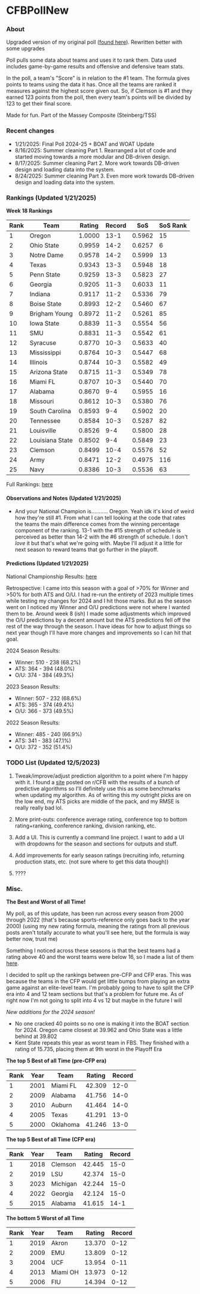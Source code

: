 # CFBPollNew

### About

Upgraded version of my original poll ([found here](https://github.com/taylorleprechaun/CFBPoll)).  Rewritten better with some upgrades

Poll pulls some data about teams and uses it to rank them.  Data used includes game-by-game results and offensive and defensive team stats.

In the poll, a team's "Score" is in relation to the #1 team.  The formula gives points to teams using the data it has.  Once all the teams are ranked it measures against the highest score given out.  So, if Clemson is #1 and they earned 123 points from the poll, then every team's points will be divided by 123 to get their final score.

Made for fun.  Part of the Massey Composite (Steinberg/TSS)

### Recent changes

* 1/21/2025: Final Poll 2024-25 + BOAT and WOAT Update
* 8/16/2025: Summer cleaning Part 1. Rearranged a lot of code and started moving towards a more modular and DB-driven design.
* 8/17/2025: Summer cleaning Part 2. More work towards DB-driven design and loading data into the system.
* 8/24/2025: Summer cleaning Part 3. Even more work towards DB-driven design and loading data into the system.

### Rankings (Updated 1/21/2025)

**Week 18 Rankings**

Rank | Team | Rating | Record | SoS | SoS Rank
---|---|---|---|---|---
1 | Oregon | 1.0000 | 13-1 | 0.5962 | 15
2 | Ohio State | 0.9959 | 14-2 | 0.6257 | 6
3 | Notre Dame | 0.9578 | 14-2 | 0.5999 | 13
4 | Texas | 0.9343 | 13-3 | 0.5948 | 18
5 | Penn State | 0.9259 | 13-3 | 0.5823 | 27
6 | Georgia | 0.9205 | 11-3 | 0.6033 | 11
7 | Indiana | 0.9117 | 11-2 | 0.5336 | 79
8 | Boise State | 0.8993 | 12-2 | 0.5460 | 67
9 | Brigham Young | 0.8972 | 11-2 | 0.5261 | 85
10 | Iowa State | 0.8839 | 11-3 | 0.5554 | 56
11 | SMU | 0.8831 | 11-3 | 0.5542 | 61
12 | Syracuse | 0.8770 | 10-3 | 0.5633 | 40
13 | Mississippi | 0.8764 | 10-3 | 0.5447 | 68
14 | Illinois | 0.8744 | 10-3 | 0.5582 | 49
15 | Arizona State | 0.8715 | 11-3 | 0.5349 | 78
16 | Miami FL | 0.8707 | 10-3 | 0.5440 | 70
17 | Alabama | 0.8670 | 9-4 | 0.5955 | 16
18 | Missouri | 0.8612 | 10-3 | 0.5380 | 76
19 | South Carolina | 0.8593 | 9-4 | 0.5902 | 20
20 | Tennessee | 0.8584 | 10-3 | 0.5287 | 82
21 | Louisville | 0.8526 | 9-4 | 0.5800 | 28
22 | Louisiana State | 0.8502 | 9-4 | 0.5849 | 23
23 | Clemson | 0.8499 | 10-4 | 0.5576 | 52
24 | Army | 0.8471 | 12-2 | 0.4975 | 116
25 | Navy | 0.8386 | 10-3 | 0.5536 | 63

Full Rankings: [here](https://github.com/taylorleprechaun/CFBPollNew/blob/main/CFBPoll/PreviousPolls/2024/2024-Week%2018%20NCG.md)

#### Observations and Notes (Updated 1/21/2025)

* And your National Champion is........... Oregon. Yeah idk it's kind of weird how they're still #1. From what I can tell looking at the code that rates the teams the main difference comes from the winning percentage component of the ranking.  13-1 with the #15 strength of schedule is perceived as better than 14-2 with the #6 strength of schedule. I don't *love* it but that's what we're going with. Maybe I'll adjust it a little for next season to reward teams that go further in the playoff. 

#### Predictions (Updated 1/21/2025)

National Championship Results: [here](https://github.com/taylorleprechaun/CFBPollNew/blob/main/CFBPoll/PreviousPolls/2024/Predictions/2024-Week%2017%20NCG.md)

Retrospective:
I came into this season with a goal of >70% for Winner and >50% for both ATS and O/U. I had re-run the entirety of 2023 multiple times while testing my changes for 2024 and I hit those marks. But as the season went on I noticed my Winner and O/U predictions were not where I wanted them to be. Around week 8 (ish) I made some adjustments which improved the O/U predictions by a decent amount but the ATS predictions fell off the rest of the way through the season. I have ideas for how to adjust things so next year though I'll have more changes and improvements so I can hit that goal.

2024 Season Results:
* Winner: 510 - 238 (68.2%)
* ATS: 364 - 394 (48.0%)
* O/U: 374 - 384 (49.3%)

2023 Season Results:
* Winner: 507 - 232 (68.6%)
* ATS: 365 - 374 (49.4%)
* O/U: 366 - 373 (49.5%)

2022 Season Results:
* Winner: 485 - 240 (66.9%)
* ATS: 341 - 383 (47.1%)
* O/U: 372 - 352 (51.4%)

### TODO List (Updated 12/5/2023)

1. Tweak/improve/adjust prediction algorithm to a point where I'm happy with it. I found a [site](https://www.thepredictiontracker.com/ncaaresults.php) posted on r/CFB with the results of a bunch of predictive algorithms so I'll definitely use this as some benchmarks when updating my algorithm. As of writing this my outright picks are on the low end, my ATS picks are middle of the pack, and my RMSE is really really bad lol.

2. More print-outs: conference average rating, conference top to bottom rating+ranking, conference ranking, division ranking, etc.

3. Add a UI.  This is currently a command line project.  I want to add a UI with dropdowns for the season and sections for outputs and stuff.
	
4. Add improvements for early season ratings (recruiting info, returning production stats, etc. (not sure where to get this data though))

5. ????

### Misc.

**The Best and Worst of all Time!**

My poll, as of this update, has been run across every season from 2000 through 2022 (that's because sports-reference only goes back to the year 2000) (using my new rating formula, meaning the ratings from all previous posts aren't totally accurate to what you'll see here, but the formula is way better now, trust me)

Something I noticed across these seasons is that the best teams had a rating above 40 and the worst teams were below 16, so I made a list of them [here]( https://github.com/taylorleprechaun/CFBPollNew/blob/main/CFBPoll/Resources/BOAT%20and%20WOAT.xlsx).

I decided to split up the rankings between pre-CFP and CFP eras.  This was because the teams in the CFP would get little bumps from playing an extra game against an elite-level team.
I'm probably going to have to split the CFP era into 4 and 12 team sections but that's a problem for future me. As of right now I'm not going to split into 4 vs 12 but maybe in the future I will

*New additions for the 2024 season!*

* No one cracked 40 points so no one is making it into the BOAT section for 2024. Oregon came closest at 39.962 and Ohio State was a little behind at 39.802
* Kent State repeats this year as worst team in FBS. They finished with a rating of 15.735, placing them at 9th worst in the Playoff Era

**The top 5 Best of all Time (pre-CFP era)**

Rank | Year | Team | Rating | Record
---|---|---|---|---
1 | 2001 | Miami FL | 42.309 | 12-0
2 | 2009 | Alabama | 41.756 | 14-0
3 | 2010 | Auburn | 41.464 | 14-0
4 | 2005 | Texas | 41.291 | 13-0
5 | 2000 | Oklahoma | 41.246 | 13-0

**The top 5 Best of all Time (CFP era)**

Rank | Year | Team | Rating | Record
---|---|---|---|---
1 | 2018 | Clemson | 42.445 | 15-0
2 | 2019 | LSU | 42.374 | 15-0
3 | 2023 | Michigan | 42.244 | 15-0
4 | 2022 | Georgia | 42.124 | 15-0
5 | 2015 | Alabama | 41.615 | 14-1

**The bottom 5 Worst of all Time**

Rank | Year | Team | Rating | Record
---|---|---|---|---
1 | 2019 | Akron | 13.370 | 0-12
2 | 2009 | EMU | 13.809 | 0-12
3 | 2004 | UCF | 13.954 | 0-11
4 | 2013 | Miami OH | 13.973 | 0-12
5 | 2006 | FIU | 14.394 | 0-12
